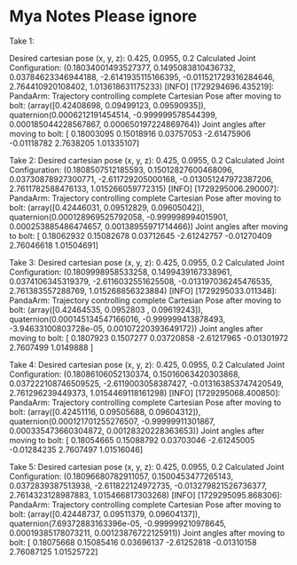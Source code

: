 # Mya Notes Please ignore

Take 1:

Desired cartesian pose (x, y, z): 0.425, 0.0955, 0.2
Calculated Joint Configuration: (0.18034001493527377, 0.1495083810436732, 0.03784623346944188, -2.6141935115166395, -0.011521729316284646, 2.764410920108402, 1.013618631175233)
[INFO] [1729294696.435219]: PandaArm: Trajectory controlling complete
Cartesian Pose after moving to bolt: (array([0.42408698, 0.09499123, 0.09590935]), quaternion(0.0006212191454514, -0.999999578544399, 0.000185044228567867, 0.000650197224869764))
Joint angles after moving to bolt: [ 0.18003095  0.15018916  0.03757053 -2.61475906 -0.01118782  2.7638205
  1.01335107]



Take 2:
Desired cartesian pose (x, y, z): 0.425, 0.0955, 0.2
Calculated Joint Configuration: (0.1808507512185593, 0.15012827600468096, 0.03730878927300771, -2.611729205000168, -0.013051247972387206, 2.7611782588476133, 1.015266059772315)
[INFO] [1729295006.290007]: PandaArm: Trajectory controlling complete
Cartesian Pose after moving to bolt: (array([0.42446031, 0.09512829, 0.09605042]), quaternion(0.000128969525792058, -0.999998994015901, 0.000253885486474657, 0.00138955971714466))
Joint angles after moving to bolt: [ 0.18062932  0.15082678  0.03712645 -2.61242757 -0.01270409  2.76046618
  1.01504691]

Take 3:
Desired cartesian pose (x, y, z): 0.425, 0.0955, 0.2
Calculated Joint Configuration: (0.1809998958533258, 0.1499439167338961, 0.0374106345319379, -2.6116032551625508, -0.013197036245476535, 2.761383557288769, 1.015268856323884)
[INFO] [1729295033.011348]: PandaArm: Trajectory controlling complete
Cartesian Pose after moving to bolt: (array([0.42464535, 0.0952803 , 0.09619243]), quaternion(0.000145134547166016, -0.999999413878493, -3.94633100803728e-05, 0.00107220393649172))
Joint angles after moving to bolt: [ 0.1807923   0.1507277   0.03720858 -2.61217965 -0.01301972  2.7607499
  1.0149888 ]


Take 4:
Desired cartesian pose (x, y, z): 0.425, 0.0955, 0.2
Calculated Joint Configuration: (0.18086106052130374, 0.15016063420303868, 0.037222108746509525, -2.6119003058387427, -0.013163853747420549, 2.761296239449373, 1.0154469118161298)
[INFO] [1729295068.400850]: PandaArm: Trajectory controlling complete
Cartesian Pose after moving to bolt: (array([0.42451116, 0.09505688, 0.09604312]), quaternion(0.000121701255276507, -0.99999911301867, 0.000335473660304872, 0.00128320228363653))
Joint angles after moving to bolt: [ 0.18054665  0.15088792  0.03703046 -2.61245005 -0.01284235  2.7607497
  1.01516046]


Take 5:
Desired cartesian pose (x, y, z): 0.425, 0.0955, 0.2
Calculated Joint Configuration: (0.18096680782911057, 0.1500453477265143, 0.0372839387513938, -2.611822124972735, -0.013279821526736377, 2.7614323128987883, 1.015466817303268)
[INFO] [1729295095.868306]: PandaArm: Trajectory controlling complete
Cartesian Pose after moving to bolt: (array([0.42448737, 0.09511379, 0.09604137]), quaternion(7.69372883163396e-05, -0.999999210978645, 0.00019385178073211, 0.00123876722125911))
Joint angles after moving to bolt: [ 0.18075668  0.15085416  0.03696137 -2.61252818 -0.01310158  2.76087125
  1.01525722]